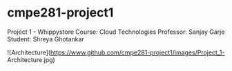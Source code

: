 # cmpe281-project1
Project 1 - Whippystore
Course: Cloud Technologies
Professor: Sanjay Garje
Student: Shreya Ghotankar

![Architecture](https://www.github.com/cmpe281-project1/images/Project_1- Architecture.jpg)
